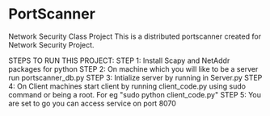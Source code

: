 # PortScanner
Network Security Class Project
This is a distributed portscanner created for Network Security Project.


STEPS TO RUN THIS PROJECT:
STEP 1: Install Scapy and NetAddr packages for python
STEP 2: On machine which you will like to be a server run portscanner_db.py 
STEP 3: Intialize server by running in Server.py
STEP 4: On Client machines start client by running client_code.py using sudo command or being a root. For eg "sudo python client_code.py"
STEP 5: You are set to go you can access service on port 8070
